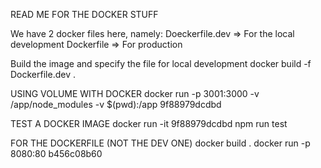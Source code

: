 READ ME FOR THE DOCKER STUFF

We have 2 docker files here, namely:
    Doeckerfile.dev => For the local development
    Dockerfile  => For production

Build the image and specify the file for local development
    docker build -f Dockerfile.dev .

USING VOLUME WITH DOCKER
    docker run -p 3001:3000 -v /app/node_modules -v $(pwd):/app 9f88979dcdbd

TEST A DOCKER IMAGE
    docker run -it 9f88979dcdbd npm run test


FOR THE DOCKERFILE (NOT THE DEV ONE)
    docker build .
    docker run -p 8080:80 b456c08b60
    